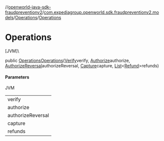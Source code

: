 //[openworld-java-sdk-fraudpreventionv2](../../../index.md)/[com.expediagroup.openworld.sdk.fraudpreventionv2.models](../index.md)/[Operations](index.md)/[Operations](-operations.md)

# Operations

[JVM]\

public [Operations](index.md)[Operations](-operations.md)([Verify](../-verify/index.md)verify, [Authorize](../-authorize/index.md)authorize, [AuthorizeReversal](../-authorize-reversal/index.md)authorizeReversal, [Capture](../-capture/index.md)capture, [List](https://docs.oracle.com/javase/8/docs/api/java/util/List.html)&lt;[Refund](../-refund/index.md)&gt;refunds)

#### Parameters

JVM

| |
|---|
| verify |
| authorize |
| authorizeReversal |
| capture |
| refunds |
